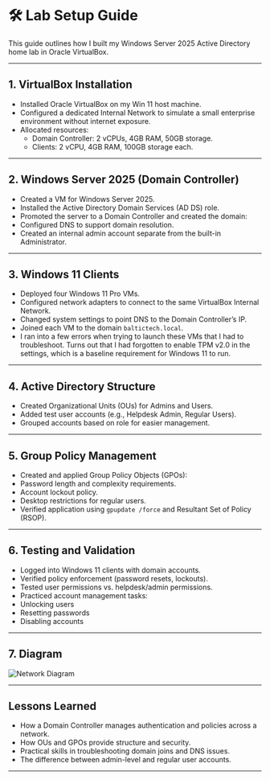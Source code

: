 # 🛠️ Lab Setup Guide

This guide outlines how I built my Windows Server 2025 Active Directory home lab in Oracle VirtualBox.

---

## 1. VirtualBox Installation
- Installed Oracle VirtualBox on my Win 11 host machine.
- Configured a dedicated Internal Network to simulate a small enterprise environment without internet exposure.
- Allocated resources:
  - Domain Controller: 2 vCPUs, 4GB RAM, 50GB storage.
  - Clients: 2 vCPU, 4GB RAM, 100GB storage each.

---

## 2. Windows Server 2025 (Domain Controller)
- Created a VM for Windows Server 2025.
- Installed the Active Directory Domain Services (AD DS) role.
- Promoted the server to a Domain Controller and created the domain:  
- Configured DNS to support domain resolution.
- Created an internal admin account separate from the built-in Administrator.

---

## 3. Windows 11 Clients
- Deployed four Windows 11 Pro VMs.
- Configured network adapters to connect to the same VirtualBox Internal Network.
- Changed system settings to point DNS to the Domain Controller’s IP.
- Joined each VM to the domain `baltictech.local`.
- I  ran into a few errors when trying to launch these VMs that I had to troubleshoot. Turns out that I had forgotten to enable TPM v2.0 in the settings, which is a baseline requirement for Windows 11 to run.
---

## 4. Active Directory Structure
- Created Organizational Units (OUs) for Admins and Users.
- Added test user accounts (e.g., Helpdesk Admin, Regular Users).
- Grouped accounts based on role for easier management.

---

## 5. Group Policy Management
- Created and applied Group Policy Objects (GPOs):
- Password length and complexity requirements.
- Account lockout policy.
- Desktop restrictions for regular users.
- Verified application using `gpupdate /force` and Resultant Set of Policy (RSOP).

---

## 6. Testing and Validation
- Logged into Windows 11 clients with domain accounts.
- Verified policy enforcement (password resets, lockouts).
- Tested user permissions vs. helpdesk/admin permissions.
- Practiced account management tasks:
- Unlocking users
- Resetting passwords
- Disabling accounts

---

## 7. Diagram
![Network Diagram](../diagrams/homelab-diagram.png)

---

## Lessons Learned
- How a Domain Controller manages authentication and policies across a network.
- How OUs and GPOs provide structure and security.
- Practical skills in troubleshooting domain joins and DNS issues.
- The difference between admin-level and regular user accounts.

---

